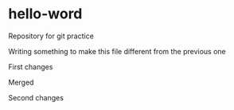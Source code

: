 # hello-word
Repository for git practice

Writing something to make this file different from the previous one


First changes

Merged

Second changes

